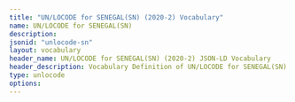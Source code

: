```yaml
---
title: "UN/LOCODE for SENEGAL(SN) (2020-2) Vocabulary"
name: UN/LOCODE for SENEGAL(SN) 
description: 
jsonid: "unlocode-sn"
layout: vocabulary
header_name: UN/LOCODE for SENEGAL(SN) (2020-2) JSON-LD Vocabulary
header_description: Vocabulary Definition of UN/LOCODE for SENEGAL(SN) (2020-2) semantics in HTML format. JSON-LD format is available at [unlocode-sn.jsonld](/vocabulary/unlocode-sn.jsonld)
type: unlocode
options:
---
```

